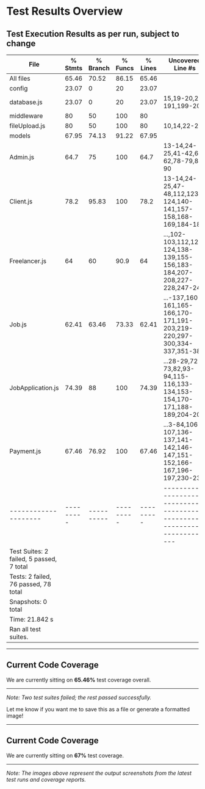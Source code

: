 # Test Results Overview

## Test Execution Results as per run, subject to change

| File                                       | % Stmts   | % Branch   | % Funcs   | % Lines   | Uncovered Line #s                                                         |
| ------------------------------------------ | --------- | ---------- | --------- | --------- | ------------------------------------------------------------------------- |
| All files                                  | 65.46     | 70.52      | 86.15     | 65.46     |                                                                           |
| config                                     | 23.07     | 0          | 20        | 23.07     |                                                                           |
| database.js                                | 23.07     | 0          | 20        | 23.07     | 15,19-20,26-191,199-200                                                   |
| middleware                                 | 80        | 50         | 100       | 80        |                                                                           |
| fileUpload.js                              | 80        | 50         | 100       | 80        | 10,14,22-25                                                               |
| models                                     | 67.95     | 74.13      | 91.22     | 67.95     |                                                                           |
| Admin.js                                   | 64.7      | 75         | 100       | 64.7      | 13-14,24-25,41-42,61-62,78-79,89-90                                       |
| Client.js                                  | 78.2      | 95.83      | 100       | 78.2      | 13-14,24-25,47-48,112,123-124,140-141,157-158,168-169,184-185             |
| Freelancer.js                              | 64        | 60         | 90.9      | 64        | ...,102-103,112,123-124,138-139,155-156,183-184,207-208,227-228,247-248   |
| Job.js                                     | 62.41     | 63.46      | 73.33     | 62.41     | ...-137,160-161,165-166,170-171,191-203,219-220,297-300,334-337,351-387   |
| JobApplication.js                          | 74.39     | 88         | 100       | 74.39     | ...28-29,72-73,82,93-94,115-116,133-134,153-154,170-171,188-189,204-205   |
| Payment.js                                 | 67.46     | 76.92      | 100       | 67.46     | ...3-84,106-107,136-137,141-142,146-147,151-152,166-167,196-197,230-231   |
| --------------------                       | --------- | ---------- | --------- | --------- | ------------------------------------------------------------------------- |
| Test Suites: 2 failed, 5 passed, 7 total   |           |            |           |           |                                                                           |
| Tests:       2 failed, 76 passed, 78 total |           |            |           |           |                                                                           |
| Snapshots:   0 total                       |           |            |           |           |                                                                           |
| Time:        21.842 s                      |           |            |           |           |                                                                           |
| Ran all test suites.                       |           |            |           |           |                                                                           |


---

## Current Code Coverage

We are currently sitting on **65.46%** test coverage overall.

---

*Note: Two test suites failed; the rest passed successfully.*


Let me know if you want me to save this as a file or generate a formatted image!


---

## Current Code Coverage

We are currently sitting on **67%** test coverage.

---

*Note: The images above represent the output screenshots from the latest test runs and coverage reports.*
